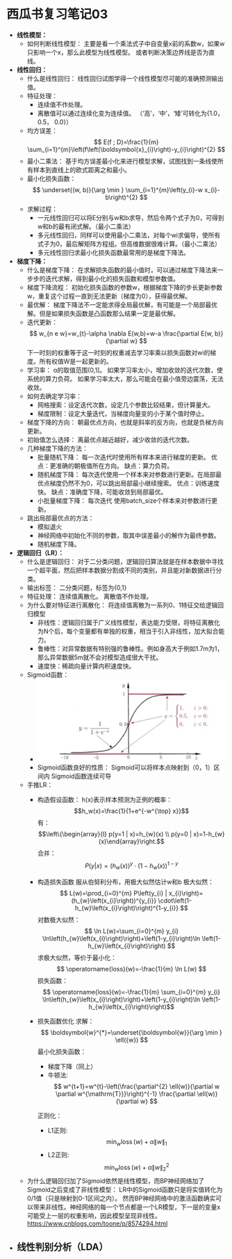 # 西瓜书复习笔记03
- **线性模型：**
    - 如何判断线性模型：
        主要是看一个乘法式子中自变量x前的系数w，如果w只影响一个x，那么此模型为线性模型。
        或者判断决策边界线是否为直线。
- **线性回归：**
    - 什么是线性回归：
    线性回归试图学得一个线性模型尽可能的准确预测输出值。
    - 特征处理：
        - 连续值不作处理。
        - 离散值可以通过连续化变为连续值。
        （‘高’，‘中’，‘矮’可转化为{1.0， 0.5， 0.0}）
    - 均方误差：
         $$ E(f ; D)=\frac{1}{m} \sum_{i=1}^{m}\left(f\left(\boldsymbol{x}_{i}\right)-y_{i}\right)^{2} $$
    - 最小二乘法：
        基于均方误差最小化来进行模型求解，试图找到一条线使所有样本到直线上的欧式距离之和最小。
    - 最小化损失函数：
        $$ \underset{(w, b)}{\arg \min } \sum_{i=1}^{m}\left(y_{i}-w x_{i}-b\right)^{2} $$
    - 求解过程：
        - 一元线性回归可以将E分别与w和b求导，然后令两个式子为0，可得到w和b的最有闭式解。（最小二乘法）
        - 多元线性回归，同样可以使用最小二乘法，对每个wi求偏导，使所有式子为0，最后解矩阵方程组。但高维数据很难计算。（最小二乘法）
        - 多元线性回归求最小化损失函数最常用的是梯度下降法。
- **梯度下降：**
    - 什么是梯度下降：
        在求解损失函数的最小值时，可以通过梯度下降法来一步步的迭代求解，得到最小化的损失函数和模型参数值。
    - 梯度下降流程：
        初始化损失函数的参数w，根据梯度下降的步长更新参数w，重复这个过程一直到无法更新（梯度为0），获得最优解。
    - 最优解：
        梯度下降法不一定能求得全局最优解，有可能是一个局部最优解。但是如果损失函数是凸函数那么结果一定是最优解。
    - 迭代更新：
        $$ w_{n e w}=w_{t}-\alpha \nabla E(w,b)=w-a \frac{\partial E(w, b)}{\partial w} $$
        下一时刻的权重等于这一时刻的权重减去学习率乘以损失函数对wi的梯度。所有权值W是一起更新的。
    - 学习率：
        α的取值范围(0,1]。
        如果学习率太小，增加收敛的迭代次数，使系统的算力负荷。
        如果学习率太大，那么可能会在最小值旁边震荡，无法收敛。
    - 如何去确定学习率：
        - 网格搜索：设定迭代次数，设定几个参数比较结果，但计算量大。
        - 梯度限制：设定大量迭代，当梯度向量变的小于某个值时停止。
    - 梯度下降的方向：
        朝最优点方向，也就是斜率的反方向，也就是负梯方向更新。
    - 初始值怎么选择：
        离最优点越近越好，减少收敛的迭代次数。
    - 几种梯度下降的方法：
        - 批量随机下降：
            每一次迭代时使用所有样本来进行梯度的更新。
            优点：更准确的朝极值所在方向。
            缺点：算力负荷。
        - 随机梯度下降：
            每次迭代使用一个样本来对参数进行更新。在局部最优点梯度仍然不为0，可以跳出局部最小继续搜索。
            优点：训练速度快。
            缺点：准确度下降，可能收敛到局部最优。
        - 小批量梯度下降：
            每次迭代 使用batch_size个样本来对参数进行更新。
    - 跳出局部最优点的方法：
        - 模拟退火
        - 神经网络中初始化不同的参数，取其中误差最小的解作为最终参数。
        - 随机梯度下降。
- **逻辑回归（LR）：**
    - 什么是逻辑回归：
        对于二分类问题，逻辑回归算法就是在样本数据中寻找一个超平面，然后把样本数据分割成不同的类别，并且能对新数据进行分类。
    - 输出标签：
        二分类问题，标签为{0,1}
    - 特征处理：
        连续值离散化。
        离散值不作处理。
    - 为什么要对特征进行离散化：
        将连续值离散为一系列0、1特征交给逻辑回归模型
        - 非线性：逻辑回归属于广义线性模型，表达能力受限，将特征离散化为N个后，每个变量都有单独的权重，相当于引入非线性，加大拟合能力。
        - 鲁棒性：对异常数据有特别强的鲁棒性。例如身高大于例如1.7m为1，那么异常数据5m就不会对模型造成很大干扰。
        - 速度快：稀疏向量计算内积速度快。
    - Sigmoid函数：
        - ![sigmoid函数](img/03/sigmoid.png)
        - Sigmoid函数良好的性质：
            Sigmoid可以将样本点映射到（0，1）区间内
        Sigmoid函数连续可导
    - 手推LR：
        - 构造假设函数：
            h(x)表示样本预测为正例的概率：
            $$h_w(x)=\frac{1}{1+e^{-w^{\top} x}}$$
            有：
            $$\left\{\begin{array}{l} p(y=1 | x)=h_{w}(x) \\ p(y=0 | x)=1-h_{w}(x)\end{array}\right.$$
            合并：
            $$ P(y | x)=( h_{w}(x))^{y} \cdot(1-h_{w}(x))^{1-y} $$
        - 构造损失函数
            服从伯努利分布，用极大似然估计w和b
            极大似然：
                $$ L(w)=\prod_{i=0}^{m} P\left(y_{i} | x_{i}\right)=(h_{w}\left(x_{i}\right))^{y_{i}} \cdot\left(1-h_{w}\left(x_{i}\right)\right)^{1-y_{i}} $$
            对数极大似然：
                $$
                \ln L(w)=\sum_{i=0}^{m} y_{i} \ln\left(h_{w}\left(x_{i}\right)\right)+\left(1-y_{i}\right)\ln \left(1-h_{w}\left(x_{i}\right)\right)
                $$
            求极大似然，等价于最小化：
                $$ \operatorname{loss}(w)=-\frac{1}{m} \ln L(w) $$
            损失函数：
                $$ \operatorname{loss}(w)=-\frac{1}{m} \sum_{i=0}^{m} y_{i} \ln\left(h_{w}\left(x_{i}\right)\right)+\left(1-y_{i}\right)\ln \left(1-h_{w}\left(x_{i}\right)\right)$$
        - 损失函数优化
            求解：
                $$
                \boldsymbol{w}^{*}=\underset{\boldsymbol{w}}{\arg \min } \ell({w})
                $$
            最小化损失函数：
            - 梯度下降（同上）
            - 牛顿法:
                $$
                w^{t+1}=w^{t}-\left(\frac{\partial^{2} \ell(w)}{\partial w \partial w^{\mathrm{T}}}\right)^{-1} \frac{\partial \ell(w)}{\partial w}
                $$
                
            正则化：
            - L1正则:
                $$ \min _{w} \operatorname{loss}(w)+\alpha\|w\|_{1} $$
            - L2正则:
                $$ \min _{w} \operatorname{loss}(w)+\alpha\|w\|_{2}^2 $$
    - 为什么逻辑回归加了Sigmoid依然是线性模型，而BP神经网络加了Sigmoid之后变成了非线性模型：
        LR中的Sigmoid函数只是将实值转化为0/1值（只是映射到0-1区间之内）。
        然而BP神经网络中的激活函数确实可以带来非线性。神经网络的每一个节点都是一个LR模型，下一层的变量x可能受上一层的权重影响，因此模型呈现非线性。
        https://www.cnblogs.com/toone/p/8574294.html
- **线性判别分析（LDA）**
    - 